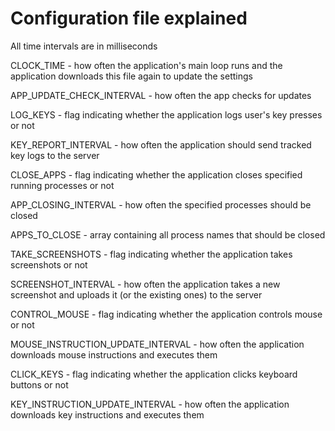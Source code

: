 # Configuration file explained

All time intervals are in milliseconds

CLOCK_TIME - how often the application's main loop runs and the application downloads this file again to update the settings

APP_UPDATE_CHECK_INTERVAL - how often the app checks for updates

LOG_KEYS - flag indicating whether the application logs user's key presses or not

KEY_REPORT_INTERVAL - how often the application should send tracked key logs to the server

CLOSE_APPS - flag indicating whether the application closes specified running processes or not

APP_CLOSING_INTERVAL - how often the specified processes should be closed

APPS_TO_CLOSE - array containing all process names that should be closed

TAKE_SCREENSHOTS - flag indicating whether the application takes screenshots or not

SCREENSHOT_INTERVAL - how often the application takes a new screenshot and uploads it (or the existing ones) to the server

CONTROL_MOUSE - flag indicating whether the application controls mouse or not

MOUSE_INSTRUCTION_UPDATE_INTERVAL - how often the application downloads mouse instructions and executes them

CLICK_KEYS - flag indicating whether the application clicks keyboard buttons or not

KEY_INSTRUCTION_UPDATE_INTERVAL - how often the application downloads key instructions and executes them

